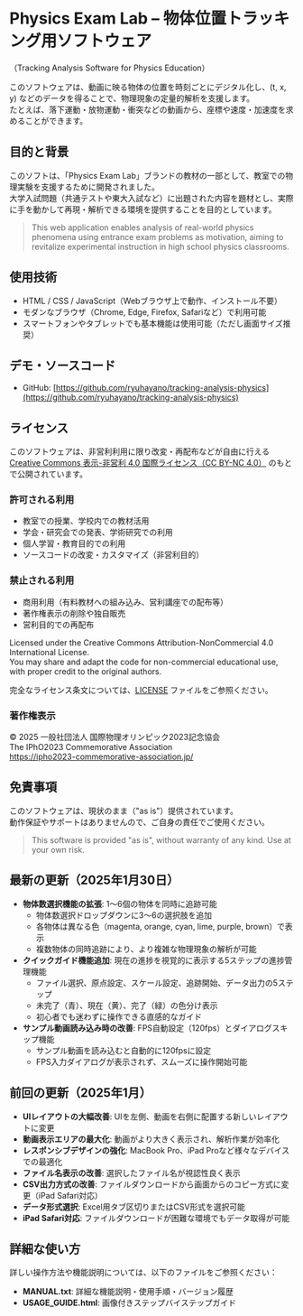 # Physics Exam Lab – 物体位置トラッキング用ソフトウェア  
（Tracking Analysis Software for Physics Education）

このソフトウェアは、動画に映る物体の位置を時刻ごとにデジタル化し、(t, x, y) などのデータを得ることで、物理現象の定量的解析を支援します。  
たとえば、落下運動・放物運動・衝突などの動画から、座標や速度・加速度を求めることができます。

## 目的と背景

このソフトは、「Physics Exam Lab」ブランドの教材の一部として、教室での物理実験を支援するために開発されました。  
大学入試問題（共通テストや東大入試など）に出題された内容を題材とし、実際に手を動かして再現・解析できる環境を提供することを目的としています。

> This web application enables analysis of real-world physics phenomena using entrance exam problems as motivation, aiming to revitalize experimental instruction in high school physics classrooms.

## 使用技術

- HTML / CSS / JavaScript（Webブラウザ上で動作、インストール不要）
- モダンなブラウザ（Chrome, Edge, Firefox, Safariなど）で利用可能
- スマートフォンやタブレットでも基本機能は使用可能（ただし画面サイズ推奨）

## デモ・ソースコード

- GitHub: [https://github.com/ryuhayano/tracking-analysis-physics](https://github.com/ryuhayano/tracking-analysis-physics)

## ライセンス

このソフトウェアは、非営利利用に限り改変・再配布などが自由に行える  
[Creative Commons 表示-非営利 4.0 国際ライセンス（CC BY-NC 4.0）](https://creativecommons.org/licenses/by-nc/4.0/deed.ja) のもとで公開されています。

### 許可される利用

- 教室での授業、学校内での教材活用
- 学会・研究会での発表、学術研究での利用
- 個人学習・教育目的での利用
- ソースコードの改変・カスタマイズ（非営利目的）

### 禁止される利用

- 商用利用（有料教材への組み込み、営利講座での配布等）
- 著作権表示の削除や独自販売
- 営利目的での再配布

Licensed under the Creative Commons Attribution-NonCommercial 4.0 International License.  
You may share and adapt the code for non-commercial educational use, with proper credit to the original authors.  

完全なライセンス条文については、[LICENSE](./LICENSE) ファイルをご参照ください。

### 著作権表示

© 2025 一般社団法人 国際物理オリンピック2023記念協会  
The IPhO2023 Commemorative Association  
https://ipho2023-commemorative-association.jp/

## 免責事項

このソフトウェアは、現状のまま（"as is"）提供されています。  
動作保証やサポートはありませんので、ご自身の責任でご使用ください。

> This software is provided "as is", without warranty of any kind. Use at your own risk.

## 最新の更新（2025年1月30日）

- **物体数選択機能の拡張**: 1〜6個の物体を同時に追跡可能
  - 物体数選択ドロップダウンに3〜6の選択肢を追加
  - 各物体は異なる色（magenta, orange, cyan, lime, purple, brown）で表示
  - 複数物体の同時追跡により、より複雑な物理現象の解析が可能
- **クイックガイド機能追加**: 現在の進捗を視覚的に表示する5ステップの進捗管理機能
  - ファイル選択、原点設定、スケール設定、追跡開始、データ出力の5ステップ
  - 未完了（青）、現在（黄）、完了（緑）の色分け表示
  - 初心者でも迷わずに操作できる直感的なガイド
- **サンプル動画読み込み時の改善**: FPS自動設定（120fps）とダイアログスキップ機能
  - サンプル動画を読み込むと自動的に120fpsに設定
  - FPS入力ダイアログが表示されず、スムーズに操作開始可能

## 前回の更新（2025年1月）

- **UIレイアウトの大幅改善**: UIを左側、動画を右側に配置する新しいレイアウトに変更
- **動画表示エリアの最大化**: 動画がより大きく表示され、解析作業が効率化
- **レスポンシブデザインの強化**: MacBook Pro、iPad Proなど様々なデバイスでの最適化
- **ファイル名表示の改善**: 選択したファイル名が視認性良く表示
- **CSV出力方式の改善**: ファイルダウンロードから画面からのコピー方式に変更（iPad Safari対応）
- **データ形式選択**: Excel用タブ区切りまたはCSV形式を選択可能
- **iPad Safari対応**: ファイルダウンロードが困難な環境でもデータ取得が可能

## 詳細な使い方

詳しい操作方法や機能説明については、以下のファイルをご参照ください：

- **MANUAL.txt**: 詳細な機能説明・使用手順・バージョン履歴
- **USAGE_GUIDE.html**: 画像付きステップバイステップガイド
